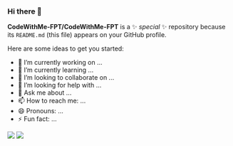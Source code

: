 ### Hi there 👋


**CodeWithMe-FPT/CodeWithMe-FPT** is a ✨ _special_ ✨ repository because its `README.md` (this file) appears on your GitHub profile.

Here are some ideas to get you started:

- 🔭 I’m currently working on ...
- 🌱 I’m currently learning ...
- 👯 I’m looking to collaborate on ...
- 🤔 I’m looking for help with ...
- 💬 Ask me about ...
- 📫 How to reach me: ...
- 😄 Pronouns: ...
- ⚡ Fun fact: ...


![](http://github-profile-summary-cards.vercel.app/api/cards/repos-per-language?username=CodeWithMe-FPT&theme=dracula)
![](https://raw.githubusercontent.com/username/github-stats/CodeWithMe-FPT/generated/overview.svg#gh-dark-mode-only)

